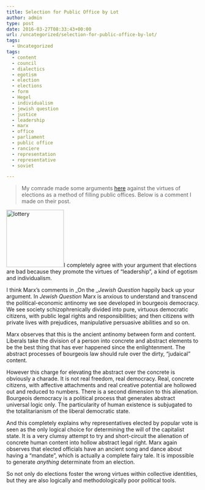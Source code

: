```yaml
---
title: Selection for Public Office by Lot
author: admin
type: post
date: 2016-03-27T08:33:43+00:00
url: /uncategorized/selection-for-public-office-by-lot/
tags:
  - Uncategorized
tags:
  - content
  - council
  - dialectics
  - egotism
  - election
  - elections
  - form
  - Hegel
  - individualism
  - jewish question
  - justice
  - leadership
  - marx
  - office
  - parliament
  - public office
  - ranciere
  - representation
  - representative
  - soviet

---
```

> My comrade made some arguments <a href="http://withdrawtothestudy.blogspot.com.au/2016/03/on-drawing-lots.html" target="_blank">here</a> against the virtues of elections as a method of filling public offices. Below is a comment I made on their post.

<img class="alignleft wp-image-16 size-thumbnail" src="http://doubledashgames.com/subdomains/exportingblogs/wp-content/uploads/2016/03/lottery.jpg?w=150" alt="lottery" width="150" height="150" />I completely agree with your argument that elections are bad because they promote the virtues of &#8220;leadership&#8221;, a kind of egotism and individualism.

I think Marx&#8217;s comments in _On the __Jewish Question_ happily back up your argument. In _Jewish Question_ Marx is anxious to understand and transcend the political-economic antinomy we see developed in bourgeois democracy. We see society schizophrenically divided into pure, virtuous democratic citizens, with public legal rights and responsibilities; and then citizens with private lives with prejudices, manipulative persuasive abilities and so on.

Marx observes that this is the ancient antinomy between form and content. Liberals take the division of a person into concrete and abstract elements to be the best thing that has ever happened since the enlightenment. The abstract processes of bourgeois law should rule over the dirty, &#8220;judaical&#8221; content.

However this charge for elevating the abstract over the concrete is obviously a charade. It is not real freedom, real democracy. Real, concrete citizens, with affective attachments and real creative potential are hollowed out and reduced to numbers. There is a second dimension to this alienation. Bourgeois democracy is a political process that generates abstract universal logic only. The particularity of human existence is subjugated to the totalitarianism of the liberal democratic state.

And this completely explains why representatives elected by popular vote is seen as the only logical choice for determining the will of the capitalist state. It is a very clumsy attempt to try and short-circuit the alienation of concrete human content into hollow abstract legal right. Marx again observes that elected officials have an ancient song and dance about having a &#8220;mandate&#8221;, which is actually a complete fairy tale. It is impossible to generate _anything_ determinate from an election.

So not only do elections foster the wrong virtues within collective identities, but they are also logically and methodologically poor political tools.
